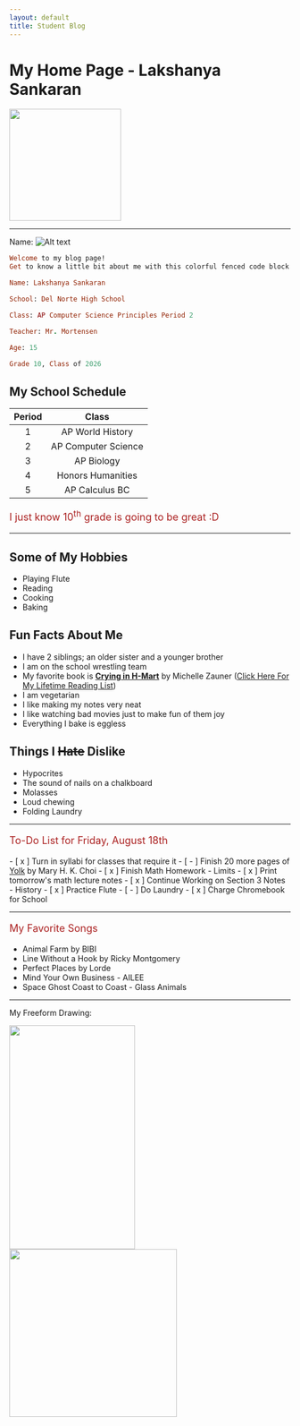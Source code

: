```yaml
---
layout: default
title: Student Blog
---
```


# My Home Page - Lakshanya Sankaran

<img src="oldtown_me.png" width="200" height="200">

---

Name: ![Alt text](name_periodicelements.png)


```ruby
Welcome to my blog page!
Get to know a little bit about me with this colorful fenced code block!

Name: Lakshanya Sankaran

School: Del Norte High School 

Class: AP Computer Science Principles Period 2

Teacher: Mr. Mortensen

Age: 15

Grade 10, Class of 2026
```


## My School Schedule


| Period |        Class        |
| :----: | :------------------:|
| 1      |   AP World History  |
| 2      | AP Computer Science |
| 3      |      AP Biology     |
| 4      |  Honors Humanities  |
| 5      |    AP Calculus BC   |

<p style="font-size:18px; color: #AB2121"> I just know 10<sup>th</sup> grade is going to be great :D </p>

---

## Some of My Hobbies

- Playing Flute
- Reading
- Cooking
- Baking

## Fun Facts About Me

- I have 2 siblings; an older sister and a younger brother
- I am on the school wrestling team
- My favorite book is **[Crying in H-Mart](https://www.goodreads.com/book/show/54814676-crying-in-h-mart?ref=nav_sb_ss_1_15)** by Michelle Zauner ([Click Here For My Lifetime Reading List](https://www.goodreads.com/review/list/83743787-lyrafirefly?ref=nav_mybooks&shelf=read))
- I am vegetarian
- I like making my notes very neat
- I like watching bad movies just to make fun of them joy
- Everything I bake is eggless

## Things I ~~Hate~~ Dislike

- Hypocrites
- The sound of nails on a chalkboard
- Molasses
- Loud chewing
- Folding Laundry

---

<p style="font-size:18px; color: #AB2121">To-Do List for Friday, August 18th </p>
- [ x ] Turn in syllabi for classes that require it
- [ - ] Finish 20 more pages of <u>Yolk</u> by Mary H. K. Choi
- [ x ] Finish Math Homework - Limits
- [ x ] Print tomorrow's math lecture notes
- [ x ] Continue Working on Section 3 Notes - History
- [ x ] Practice Flute
- [ - ] Do Laundry
- [ x ] Charge Chromebook for School

---

<p style="font-size:18px; color: #AB2121">My Favorite Songs </p>

- Animal Farm by BIBI
- Line Without a Hook by Ricky Montgomery
- Perfect Places by Lorde
- Mind Your Own Business - AILEE
- Space Ghost Coast to Coast - Glass Animals

---

My Freeform Drawing:

<img src="interests.jpg" width="225" height="400">

<img src="haveagreatday.gif" width="300" height="300">